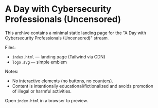 # A Day with Cybersecurity Professionals (Uncensored)

This archive contains a minimal static landing page for the "A Day with Cybersecurity Professionals (Uncensored)" stream.

Files:
- `index.html` — landing page (Tailwind via CDN)
- `logo.svg` — simple emblem

Notes:
- No interactive elements (no buttons, no counters).
- Content is intentionally educational/fictionalized and avoids promotion of illegal or harmful activities.

Open `index.html` in a browser to preview.

